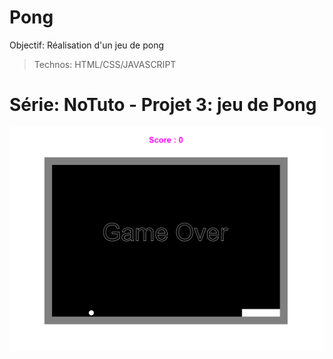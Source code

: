 # Pong

Objectif: Réalisation d'un jeu de pong

> Technos: HTML/CSS/JAVASCRIPT



# Série: NoTuto - Projet 3: jeu de Pong

![Design preview for the pong project ](./src/screenshot_pong.png)